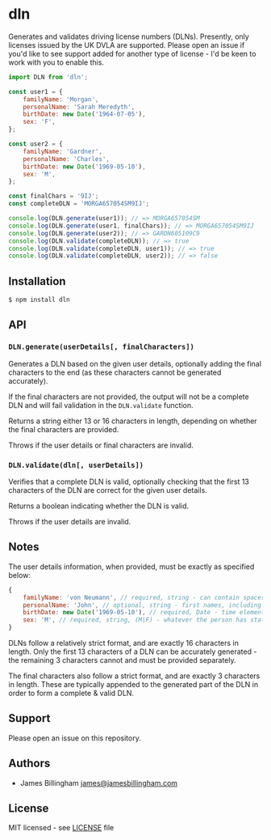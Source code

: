 # dln

Generates and validates driving license numbers (DLNs). Presently, only licenses
issued by the UK DVLA are supported. Please open an issue if you'd like to see
support added for another type of license - I'd be keen to work with you to
enable this.

```js
import DLN from 'dln';

const user1 = {
	familyName: 'Morgan',
	personalName: 'Sarah Meredyth',
	birthDate: new Date('1964-07-05'),
	sex: 'F',
};

const user2 = {
	familyName: 'Gardner',
	personalName: 'Charles',
	birthDate: new Date('1969-05-10'),
	sex: 'M',
};

const finalChars = '9IJ';
const completeDLN = 'MORGA657054SM9IJ';

console.log(DLN.generate(user1)); // => MORGA657054SM
console.log(DLN.generate(user1, finalChars)); // => MORGA657054SM9IJ
console.log(DLN.generate(user2)); // => GARDN605109C9
console.log(DLN.validate(completeDLN)); // => true
console.log(DLN.validate(completeDLN, user1)); // => true
console.log(DLN.validate(completeDLN, user2)); // => false
```

## Installation

```bash
$ npm install dln
```

## API

### `DLN.generate(userDetails[, finalCharacters])`

Generates a DLN based on the given user details, optionally adding the final
characters to the end (as these characters cannot be generated accurately).

If the final characters are not provided, the output will not be a complete DLN
and will fail validation in the `DLN.validate` function.

Returns a string either 13 or 16 characters in length, depending on whether the
final characters are provided.

Throws if the user details or final characters are invalid.

### `DLN.validate(dln[, userDetails])`

Verifies that a complete DLN is valid, optionally checking that the first 13
characters of the DLN are correct for the given user details.

Returns a boolean indicating whether the DLN is valid.

Throws if the user details are invalid.

## Notes

The user details information, when provided, must be exactly as specified below:

```js
{
	familyName: 'von Neumann', // required, string - can contain spaces
	personalName: 'John', // optional, string - first names, including middle names
	birthDate: new Date('1969-05-10'), // required, Date - time elements ignored
	sex: 'M', // required, string, (M|F) - whatever the person has stated to the DVLA
}
```

DLNs follow a relatively strict format, and are exactly 16 characters in length.
Only the first 13 characters of a DLN can be accurately generated - the
remaining 3 characters cannot and must be provided separately.

The final characters also follow a strict format, and are exactly 3 characters
in length. These are typically appended to the generated part of the DLN in
order to form a complete & valid DLN.

## Support

Please open an issue on this repository.

## Authors

- James Billingham <james@jamesbillingham.com>

## License

MIT licensed - see [LICENSE](LICENSE) file
